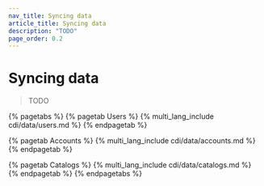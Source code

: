 ```yaml
---
nav_title: Syncing data
article_title: Syncing data
description: "TODO"
page_order: 0.2
---
```


# Syncing data

> TODO

{% pagetabs %}
{% pagetab Users %}
{% multi_lang_include cdi/data/users.md %}
{% endpagetab %}

{% pagetab Accounts %}
{% multi_lang_include cdi/data/accounts.md %}
{% endpagetab %}

{% pagetab Catalogs %}
{% multi_lang_include cdi/data/catalogs.md %}
{% endpagetab %}
{% endpagetabs %}
